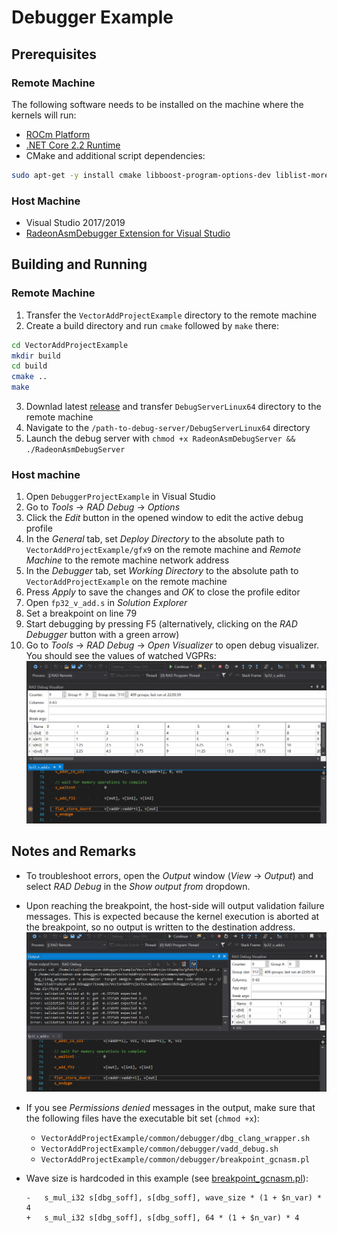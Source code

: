 # Debugger Example

## Prerequisites

### Remote Machine

The following software needs to be installed on the machine where the kernels will run:

* [ROCm Platform](https://rocm.github.io/ROCmInstall.html)
* [.NET Core 2.2 Runtime](https://dotnet.microsoft.com/download/dotnet-core/2.2)
* CMake and additional script dependencies:
```sh
sudo apt-get -y install cmake libboost-program-options-dev liblist-moreutils-perl
```

### Host Machine

* Visual Studio 2017/2019
* [RadeonAsmDebugger Extension for Visual Studio](../README.md#Installation)

## Building and Running

### Remote Machine

1. Transfer the `VectorAddProjectExample` directory to the remote machine
2. Create a build directory and run `cmake` followed by `make` there:
```sh
cd VectorAddProjectExample
mkdir build
cd build
cmake ..
make
```
3. Downlad latest [release](https://github.com/vsrad/radeon-asm-tools/releases) and transfer `DebugServerLinux64` directory to the remote machine
4. Navigate to the `/path-to-debug-server/DebugServerLinux64` directory
5. Launch the debug server with `chmod +x RadeonAsmDebugServer && ./RadeonAsmDebugServer`

### Host machine

1. Open `DebuggerProjectExample` in Visual Studio
2. Go to *Tools* -> *RAD Debug* -> *Options*
3. Click the *Edit* button in the opened window to edit the active debug profile
4. In the *General* tab, set *Deploy Directory* to the absolute path
to `VectorAddProjectExample/gfx9` on the remote machine
and *Remote Machine* to the remote machine network address
5. In the *Debugger* tab, set *Working Directory* to the absolute path
to `VectorAddProjectExample` on the remote machine
6. Press *Apply* to save the changes and *OK* to close the profile editor
7. Open `fp32_v_add.s` in *Solution Explorer*
8. Set a breakpoint on line 79
9. Start debugging by pressing F5 (alternatively, clicking on the *RAD Debugger* button with a green arrow)
10. Go to *Tools* -> *RAD Debug* -> *Open Visualizer* to open debug visualizer. You should
see the values of watched VGPRs:
![Visualizer output](docs/visualizer-output.PNG)

## Notes and Remarks

* To troubleshoot errors, open the *Output* window (*View* -> *Output*) and select *RAD Debug* in the *Show output from* dropdown.

* Upon reaching the breakpoint, the host-side will output validation failure messages. This is expected because the kernel execution is aborted at the breakpoint, so no output is written to the destination address.
![Visualizer output](docs/output-window.PNG)

* If you see *Permissions denied* messages in the output, make sure that the following files have the executable bit set (`chmod +x`):
  - `VectorAddProjectExample/common/debugger/dbg_clang_wrapper.sh`
  - `VectorAddProjectExample/common/debugger/vadd_debug.sh`
  - `VectorAddProjectExample/common/debugger/breakpoint_gcnasm.pl`

* Wave size is hardcoded in this example (see [breakpoint_gcnasm.pl](VectorAddProjectExample/common/debugger/breakpoint_gcnasm.pl#L170)):
    ```
    -   s_mul_i32 s[dbg_soff], s[dbg_soff], wave_size * (1 + $n_var) * 4
    +   s_mul_i32 s[dbg_soff], s[dbg_soff], 64 * (1 + $n_var) * 4
    ```
